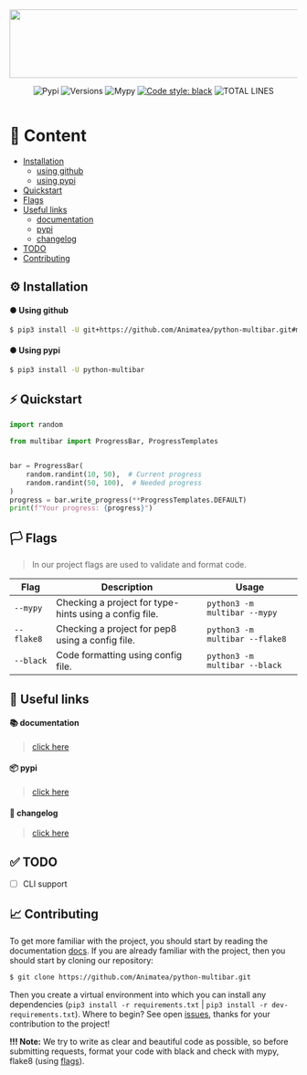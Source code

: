 <div align="center">
    <a href="https://media.giphy.com/media/Inc6xnOHET6BNOeCfk/giphy.gif?cid=790b761165e4f51105f552cf120a6046e5a4037f28a994ef&rid=giphy.gif&ct=g"><img height="120" width="1920" alt="" src="https://media.giphy.com/media/Inc6xnOHET6BNOeCfk/giphy.gif?cid=790b761165e4f51105f552cf120a6046e5a4037f28a994ef&rid=giphy.gif&ct=g"></a>

![Pypi](https://img.shields.io/pypi/v/python-multibar)
![Versions](https://img.shields.io/pypi/pyversions/python-multibar)
![Mypy](http://www.mypy-lang.org/static/mypy_badge.svg)
[![Code style: black](https://img.shields.io/badge/code%20style-black-000000.svg)](https://github.com/psf/black)
![TOTAL LINES](https://img.shields.io/tokei/lines/github/Animatea/python-multibar)
</div>
<div align="center">
    <a href="https://discord.com/invite/KKUFRZCt4f"><img src="https://discordapp.com/api/guilds/744099317836677161/widget.png?style=banner2" alt="" /></a>
</div>

# 👋 Content
* [Installation](https://github.com/Animatea/python-multibar#installation)
    * [using github](https://github.com/Animatea/python-multibar#using-github)
    * [using pypi](https://github.com/Animatea/python-multibar#using-pypi)
* [Quickstart](https://github.com/Animatea/python-multibar#quickstart)
* [Flags](https://github.com/Animatea/python-multibar#flags)
* [Useful links](https://github.com/Animatea/python-multibar#useful-links)
  * [documentation](https://github.com/Animatea/python-multibar#documentation)
  * [pypi](https://github.com/Animatea/python-multibar#pypi)
  * [changelog](https://github.com/Animatea/python-multibar#changelog)
* [TODO](https://github.com/Animatea/python-multibar#todo)
* [Contributing](https://github.com/Animatea/python-multibar#contributing)

## ⚙️ Installation
#### ● Using github
```bash
$ pip3 install -U git+https://github.com/Animatea/python-multibar.git#master
```
#### ● Using pypi
```bash
$ pip3 install -U python-multibar
```

## ⚡️ Quickstart
```py
import random

from multibar import ProgressBar, ProgressTemplates


bar = ProgressBar(
    random.randint(10, 50),  # Current progress
    random.randint(50, 100),  # Needed progress
)
progress = bar.write_progress(**ProgressTemplates.DEFAULT)
print(f"Your progress: {progress}")
```

## 🏳️ Flags
> In our project flags are used to validate and format code.

Flag   | Description  | Usage  |
------ | ------------ | ------ |
`--mypy` | Checking a project for type-hints using a config file. | `python3 -m multibar --mypy` |
`--flake8` | Checking a project for pep8 using a config file. | `python3 -m multibar --flake8` |
`--black` | Code formatting using config file. | `python3 -m multibar --black`

## 🔗 Useful links
#### 📚 documentation
> [click here](https://app.gitbook.com/@denys111/s/python-multibar/)
#### 📦 pypi
> [click here](https://pypi.org/project/python-multibar/)
#### 📂 changelog
> [click here](https://github.com/Animatea/python-multibar/blob/master/CHANGELOG.md)

## ✅ TODO
- [ ] CLI support

## 📈 Contributing
To get more familiar with the project, you should start by reading the documentation [docs](https://app.gitbook.com/@denys111/s/python-multibar/). If you are already familiar with the project, then you should start by cloning our repository:
```bash
$ git clone https://github.com/Animatea/python-multibar.git
```
Then you create a virtual environment into which you can install any dependencies (`pip3 install -r requirements.txt` | `pip3 install -r dev-requirements.txt`).
Where to begin? See open [issues](https://github.com/Animatea/python-multibar/issues), thanks for your contribution to the project!

**!!! Note:**
We try to write as clear and beautiful code as possible, so before submitting requests, format your code with black and check with mypy, flake8 (using [flags](link_to_flags)).
